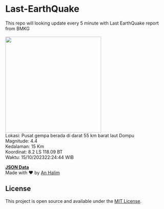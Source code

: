 # Last-EarthQuake
This repo will looking update every 5 minute with Last EarthQuake report from BMKG
<br>
<br>
<img src="https://static.bmkg.go.id/20231015222444.mmi.jpg" width="300"/>
<br>
Lokasi: Pusat gempa berada di darat 55 km barat laut Dompu <br>
Magnitude: 4.4 <br>
Kedalaman: 15 Km <br>
Koordinat: 8.2 LS 118.09 BT <br>
Waktu: 15/10/202322:24:44 WIB <br>

<a href="./data/data.json">**JSON Data**</a>
<br>
Made with ❤️ by <a href="https://github.com/an-halim">An Halim</a>
## License

This project is open source and available under the [MIT License](LICENSE).
